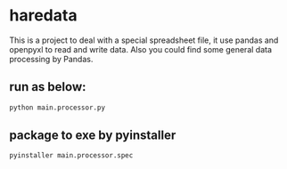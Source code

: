 # haredata

This is a project to deal with a special spreadsheet file, it use pandas and openpyxl to read and write data. Also you could find some general data processing by Pandas.

## run as below:
```bash
python main.processor.py
```

## package to exe by pyinstaller
```bash
pyinstaller main.processor.spec
```